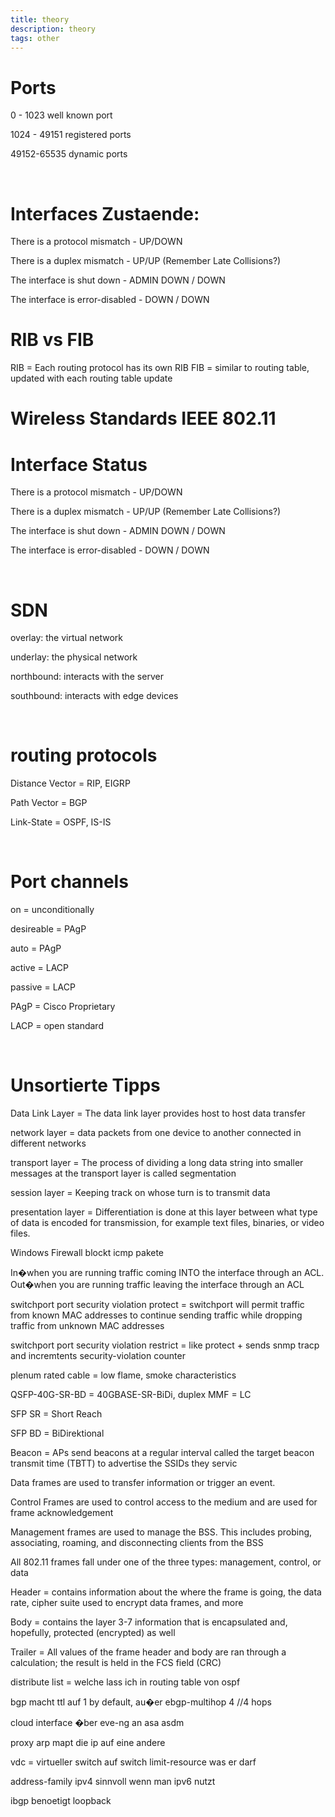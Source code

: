 ```yaml
---
title: theory
description: theory
tags: other
---
```


# Ports
0 - 1023 well known port

1024 - 49151 registered ports

49152-65535 dynamic ports

</br>

# Interfaces Zustaende:
There is a protocol mismatch - UP/DOWN

There is a duplex mismatch - UP/UP (Remember Late Collisions?)

The interface is shut down - ADMIN DOWN / DOWN

The interface is error-disabled - DOWN / DOWN 

# RIB vs FIB
RIB = Each routing protocol has its own RIB
FIB = similar to routing table, updated with each routing table update 

<markdown-image src="theory/1.PNG" alt="Alt text"></markdown-image>

# Wireless Standards IEEE 802.11

<markdown-image src="theory/2.PNG" alt="Alt text"></markdown-image>

# Interface Status
There is a protocol mismatch - UP/DOWN

There is a duplex mismatch - UP/UP (Remember Late Collisions?)

The interface is shut down - ADMIN DOWN / DOWN

The interface is error-disabled - DOWN / DOWN 

</br>

# SDN
overlay: the virtual network

underlay: the physical network

northbound: interacts with the server

southbound: interacts with edge devices 

</br>

# routing protocols
Distance Vector = RIP, EIGRP

Path Vector = BGP

Link-State = OSPF, IS-IS 

</br>

# Port channels
on = unconditionally

desireable = PAgP

auto = PAgP

active = LACP

passive = LACP

PAgP = Cisco Proprietary

LACP = open standard 

</br>

# Unsortierte Tipps

Data Link Layer = The data link layer provides host to host data transfer

network layer = data packets from one device to another connected in different networks

transport layer = The process of dividing a long data string into smaller messages at the transport layer is called segmentation

session layer = Keeping track on whose turn is to transmit data

presentation layer = Differentiation is done at this layer between what type of data is encoded for transmission, for example text files, binaries, or video files.

Windows Firewall blockt icmp pakete

In�when you are running traffic coming INTO the interface through an ACL. Out�when you are running traffic leaving the interface through an ACL

switchport port security violation protect = switchport will permit traffic from known MAC addresses to continue sending traffic while dropping traffic from unknown MAC addresses

switchport port security violation restrict = like protect + sends snmp tracp and incremtents security-violation counter

plenum rated cable = low flame, smoke characteristics 

QSFP-40G-SR-BD = 40GBASE-SR-BiDi, duplex MMF = LC

SFP SR = Short Reach

SFP BD = BiDirektional

Beacon = APs send beacons at a regular interval called the target beacon transmit time (TBTT) to advertise the SSIDs they servic

Data frames are used to transfer information or trigger an event.

Control Frames are used to control access to the medium and are used for frame acknowledgement

Management frames are used to manage the BSS. This includes probing, associating, roaming, and disconnecting clients from the BSS

All 802.11 frames fall under one of the three types: management, control, or data

Header = contains information about the where the frame is going, the data rate, cipher suite used to encrypt data frames, and more

Body = contains the layer 3-7 information that is encapsulated and, hopefully, protected (encrypted) as well

Trailer = All values of the frame header and body are ran through a calculation; the result is held in the FCS field (CRC)

distribute list = welche lass ich in routing table von ospf

bgp macht ttl auf 1 by default, au�er ebgp-multihop 4 //4 hops

cloud interface �ber eve-ng an asa asdm

proxy arp mapt die ip auf eine andere

vdc = virtueller switch auf switch limit-resource was er darf

address-family ipv4 sinnvoll wenn man ipv6 nutzt

ibgp benoetigt loopback 
